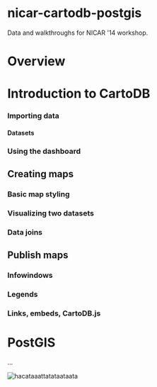 nicar-cartodb-postgis
=====================

Data and walkthroughs for NICAR '14 workshop.


# Overview

# Introduction to CartoDB

### Importing data

#### Datasets

### Using the dashboard

## Creating maps

### Basic map styling

### Visualizing two datasets

### Data joins

## Publish maps

### Infowindows

### Legends

### Links, embeds, CartoDB.js

# PostGIS

... 

![hacataaattatataataata](http://i.imgur.com/bu0EVLO.gif)